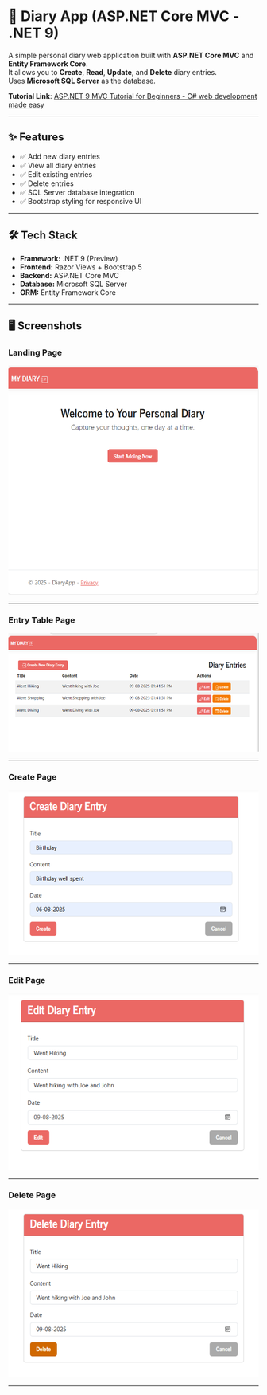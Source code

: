 # 📓 Diary App (ASP.NET Core MVC - .NET 9)

A simple personal diary web application built with **ASP.NET Core MVC** and **Entity Framework Core**.  
It allows you to **Create**, **Read**, **Update**, and **Delete** diary entries.  
Uses **Microsoft SQL Server** as the database.

**Tutorial Link**:
<a href="https://youtu.be/SWdCMsLybQU?si=pcqjb30oT2mT51cX" target="_blank">
    ASP.NET 9 MVC Tutorial for Beginners - C# web development made easy
</a>

---

## ✨ Features

- ✅ Add new diary entries
- ✅ View all diary entries
- ✅ Edit existing entries
- ✅ Delete entries
- ✅ SQL Server database integration
- ✅ Bootstrap styling for responsive UI

---

## 🛠️ Tech Stack

- **Framework:** .NET 9 (Preview)
- **Frontend:** Razor Views + Bootstrap 5
- **Backend:** ASP.NET Core MVC
- **Database:** Microsoft SQL Server
- **ORM:** Entity Framework Core

---

## 🖥️ Screenshots

### Landing Page
![Landing Page](./images/LandingPage.png)

---

### Entry Table Page
![Entry Table Page](./images/EntryTablePage.png)

---

### Create Page
![Create Page](./images/CreatePage.png)

---

### Edit Page
![Edit Page](./images/EditPage.png)

---

### Delete Page
![Delete Page](./images/DeletePage.png)

---
